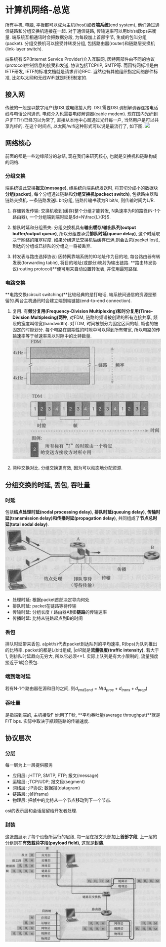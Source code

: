 # 计算机网络-总览
所有手机, 电脑, 平板都可以成为主机(host)或者**端系统**(end system), 他们通过通信链路和分组交换机连接在一起. 对于通信链路, 传输速率可以用bit/s或bps来衡量. 端系统互相通讯时会把数据分段, 为每段加上首部字节, 生成的包叫分组(packet). 分组交换机可以接受并转发分组, 包括路由器(router)和链路层交换机(link-layer switch).

端系统有ISP(Internet Service Provider)介入互联网, 因特网部件由不同的协议(protocol)控制信息的接受和发送, 协议包括TCP/IP, SMTP等. 而因特网标准是由IETF研发, IETF的标准文档就是请求评论RFC. 当然也有其他组织指定网络部件标准, 比如以太网和无线WiFi就是IEEE制定的.

## 接入网
传统的一般是以数字用户线DSL或电缆接入的. DSL需要DSL调制解调器连接电话线与电话公司通讯. 电缆介入也需要电缆解调器(cable modem). 现在国内光纤到户(FTTH)已经习以为常了, 直接从本地中心局通过光纤每一户, 当然用户是可以共享光纤的. 在这个时间点, 以太网/wifi这种形式可以说是最流行了, 如下图.
![](https://github.com/huanruiz/PunchingCS/blob/master/images/cn1_1.png)

## 网络核心
前面的都是一些边缘部分的总结, 现在我们来研究核心, 也就是交换机和链路构成的网络. 

### 分组交换
端系统彼此交换**报文(message)**, 缘系统向端系统发送时, 将其切分成小的数据块**分组(packet)**, 每个分组通过链路和**分组交换机(packect switch)**, 包括路由器和链路交换机. 一条链路发送L bit分组, 链路传输书读为R bit/s, 则传输时间为L/R. 
1. 存储转发传输: 交换机收到(缓存)整个分组才能转发, N条速率为R的路径(N-1个路由器), 一个分组端到端时延是$d=N\frac{L}{R}$.

2. 排队时延和分组丢失: 分组交换机具有**输出缓存/输出队列(output buffer/output queue)**, 所以分组要承受**排队时延(queue delay)**, 这个时延取决于网络的阻塞程度. 如果分组道法交换机后缓存已满,则会丢包(packet lost), 到达的分组或已排队的分组之一将被丢弃.

3. 转发表与路由选择协议: 因特网靠端系统的IO地址作为目的地, 每台路由器有转发表(forwarding table), 将目的地址(或部分)映射为输出链路. **路由转发协议(routing protocol)**便可用来自动设置转发表, 并使用最短路径.

### 电路交换
**电路交换(circuit switching)**比较经典的是打电话, 端系统间通信的资源是预留的.两台主机通讯时会建立端到端链接(end-to-end connection).

1. 复用. 有**频分复用(Frequency-Division Multiplexing)**和**时分复用(Time-Division Multiplexing)两种**, 对FDM, 链路的频谱被创建的所有连接共享, 频段的宽度叫带宽(bandwidth). 对TDM, 时间被划分为固定区间的帧, 帧也的被固定的时隙划分. 每个电路在周期性的时隙中可以得到所有带宽, 所以电路的传输速率等于帧速率乘以时隙中的比特数量.
![](https://github.com/huanruiz/PunchingCS/blob/master/images/cn1_2.png)

2. 两种交换对比. 分组交换更有效, 因为可以动态地分配资源.

## 分组交换的时延, 丢包, 吞吐量
### 时延
包括**结点处理时延(nodal processing delay)**, **排队时延(queuing delay)**, **传输时延(transmission delay)**和**传播时延(propagation delay)**, 共同组成了**节点总时延(total nodal delay)**.
![](https://github.com/huanruiz/PunchingCS/blob/master/images/cn1_3.png)

- 处理时延: 根据packet首部决定导向何处
- 排队时延: packet在链路等待传输
- 传输时延: 分组长度 / 路由器A到B**链路**的传输速率
- 传播时延: 比特从链路起点到B的时间

### 丢包
排队时延带来丢包. a(pkt/s)代表packet到达队列的平均速率, R(bps)为队列推出的比特率. packet的都是L(bit)组成, $|a/R$就是**流量强度(traffic intensity)**, 若大于1, 则排队时延趋向无穷大, 所以它必须<=1. 实际上队列是有大小限制的, 流量强度接近于1就会丢包.

### 端到端时延
若有N-1个路由器在源和目的之间, 则$d_{end2end} = N(d_{proc}+d_{trans}+d_{prop})$

### 吞吐量
是指端到端的, 主机接受F bit用了T秒, **平均吞吐量(average throughput)**就是F/T bps. 实际中取决于瓶颈链路的传输速度.

## 协议层次
### 分层
每一层为上一层提供服务
- 应用层: ;HTTP, SMTP, FTP; 报文(message)
- 运输层: ;TCP/UDP; 报文段(segment)
- 网络层: ;IP协议; 数据报(datagram)
- 链路层: ;帧(frame)
- 物理层: 把帧中的比特从一个节点移动到下一个节点.

osi的表示层和会话层留给开发者处理.

### 封装
这张图展示了每个设备所运行的层级, 每一层在报文头部加上**首部字段**, 上一层的分组则在**有效载荷字段(payload field)**, 这就是**封装**.
![](https://github.com/huanruiz/PunchingCS/blob/master/images/cn1_4.png)
